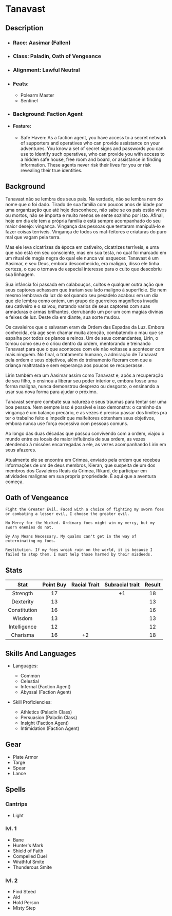 # Tanavast

## Description
* ### Race: Aasimar (Fallen)
* ### Class: Paladin, Oath of Vengeance
* ### Alignment: Lawful Neutral
* ### Feats:
  * Polearm Master
  * Sentinel
* ### Background: Faction Agent
* #### Feature: 
  * Safe Haven: As a faction agent, you have access to a secret network of supporters and operatives who can provide assistance on your adventures. You know a set of secret signs and passwords you can use to identify such operatives, who can provide you with access to a hidden safe house, free room and board, or assistance in finding information. These agents never risk their lives for you or risk revealing their true identities.

## Background 
  Tanavast não se lembra dos seus pais. Na verdade, não se lembra nem do nome que o foi dado. Tirado de sua familia com poucos anos de idade por uma organização que até hoje desconhece, não sabe se os pais estão vivos ou mortos, não se importa e muito menos se sente sozinho por isto. Afinal, hoje em dia ele tem a própria familia e está sempre acompanhado do seu maior desejo: vingança. Vingança das pessoas que tentaram manipulá-lo e fazer coisas terríveis. Vingança de todos os mal-feitores e criaturas do puro mal que vagam pela terra.
  
  Mas ele leva cicatrizes da época em cativeiro, cicatrizes terríveis, e uma que não está em seu consciente, mas em sua testa, no qual foi marcado em um ritual de magia negra do qual ele nunca vai esquecer. Tanavast é um Aasimar, e seu Deus, embora desconhecido, era maligno, disso ele tinha certeza, o que o tornava de especial interesse para o culto que descobriu sua linhagem. 
  
  Sua infância foi passada em calabouços, cultos e qualquer outra ação que seus captores achassem que trariam seu lado maligno à superfície. Ele nem mesmo lembrava da luz do sol quando seu pesadelo acabou: em um dia que ele lembra como ontem, um grupo de guerreiros magníficos invadiu seu cativeiro e o salvou, matando varios de seus captores com suas armaduras e armas brilhantes, derrubando um por um com magias divinas e feixes de luz. Deste dia em diante, sua sorte mudou.

  Os cavaleiros que o salvaram eram da Ordem das Espadas da Luz. Embora conhecida, ela age sem chamar muita atenção, combatendo o mau que se espalha por todos os planos e reinos. Um de seus comandantes, Lirin, o tomou como seu e o criou dentro da ordem, mentorando e treinando Tanavast para que o que aconteceu com ele não voltasse a acontecer com mais ninguém. No final, o tratamento humano, a admiração de Tanavast pela ordem e seus objetivos, além do treinamento fizeram com que a criança maltratada e sem esperança aos poucos se recuperasse.

  Lirin também era um Aasimar assim como Tanavast e, após a recuperação de seu filho, o ensinou a liberar seu poder interior e, embora fosse uma forma maligna, nunca demonstrou desprezo ou desgosto, o ensinando a usar sua nova forma para ajudar o próximo. 
  
  Tanavast sempre combate sua natureza e seus traumas para tentar ser uma boa pessoa. Nem sempre isso é possível e isso demonstra: o caminho da vingança é um balanço precário, e as vezes é preciso passar dos limites pra ter o trabalho feito e impedir que malfeitores obtenham seus objetivos, embora nunca use força excessiva com pessoas comuns.

  Ao longo das duas décadas que passou convivendo com a ordem, viajou o mundo entre os locais de maior influência de sua ordem, as vezes atendendo à missões encarregadas a ele, as vezes acompanhando Lirin em seus afazeres. 
  
  Atualmente ele se encontra em Crimea, enviado pela ordem que recebeu informações de um de deus membros, Kieran, que suspeita de um dos membros dos Cavaleiros Reais da Crimea, Rikard, de participar em atividades malignas em sua propria propriedade. É aqui que a aventura começa.

## Oath of Vengeance
    Fight the Greater Evil. Faced with a choice of fighting my sworn foes or combating a lesser evil, I choose the greater evil.

    No Mercy for the Wicked. Ordinary foes might win my mercy, but my sworn enemies do not.

    By Any Means Necessary. My qualms can't get in the way of exterminating my foes.

    Restitution. If my foes wreak ruin on the world, it is because I failed to stop them. I must help those harmed by their misdeeds.

## Stats

|     Stat     | Point Buy | Racial Trait | Subracial trait | Result |
| :----------: | :-------: | :----------: | :-------------: | :----: |
|   Strength   |    17     |              |       +1        |   18   |
|  Dexterity   |    13     |              |                 |   13   |
| Constitution |    16     |              |                 |   16   |
|    Wisdom    |    13     |              |                 |   13   |
| Intelligence |    12     |              |                 |   12   |
|   Charisma   |    16     |      +2      |                 |   18   |

## Skills And Languages
* Languages:
  * Common
  * Celestial
  * Infernal (Faction Agent)
  * Abyssal (Faction Agent)

* Skill Proficiencies: 
  * Athletics (Paladin Class)
  * Persuasion (Paladin Class)
  * Insight (Faction Agent)
  * Intimidation (Faction Agent)

## Gear
* Plate Armor
* Targe
* Spear
* Lance

## Spells

### Cantrips
* Light

### lvl. 1
* Bane
* Hunter's Mark
* Shield of Faith
* Compelled Duel
* Wrathful Smite
* Thunderous Smite

### lvl. 2
* Find Steed
* Aid
* Hold Person
* Misty Step
